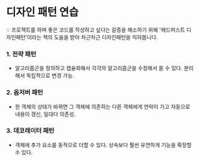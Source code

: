 # 디자인 패턴 연습

<aside>
💡 프로젝트를 하며 좋은 코드를 작성하고 싶다는 갈증을 해소하기 위해 '헤드퍼스트 디자인패턴'이라는 책의 도움을 받아 차근차근 디자인패턴을 익혀봅니다.

</aside>

### 

### 1. 전략 패턴

- 알고리즘군을 정의하고 캡슐화해서 각각의 알고리즘군을 수정해서 쓸 수 있다. 분리해서 독립적으로 변경 가능.

### 2. 옵저버 패턴

- 한 객체의 상태가 바뀌면 그 객체에 의존하는 다른 객체에게 연락이 가고 자동으로 내용이 갱신, 일대다 의존성.

### 3. 데코레이터 패턴

- 객체에 추가 요소를 동적으로 더할 수 있다. 상속보다 훨씬 유연하게 기능을 확장할 수 있다.
